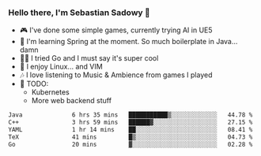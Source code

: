 ### Hello there, I'm Sebastian Sadowy 👋

 - 🎮 I've done some simple games, currently trying AI in UE5
 - 🍃 I'm learning Spring at the moment. So much boilerplate in Java... damn 
 - 🏃‍♀️ I tried Go and I must say it's super cool
 - 🐧 I enjoy Linux... and VIM
 - 🎶 I love listening to Music & Ambience from games I played
 - 🌱 TODO:
   * Kubernetes
   * More web backend stuff
<!--START_SECTION:waka-->

```txt
Java              6 hrs 35 mins   ███████████▒░░░░░░░░░░░░░   44.78 %
C++               3 hrs 59 mins   ██████▓░░░░░░░░░░░░░░░░░░   27.15 %
YAML              1 hr 14 mins    ██░░░░░░░░░░░░░░░░░░░░░░░   08.41 %
TeX               41 mins         █▒░░░░░░░░░░░░░░░░░░░░░░░   04.73 %
Go                20 mins         ▓░░░░░░░░░░░░░░░░░░░░░░░░   02.28 %
```

<!--END_SECTION:waka-->
